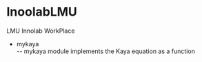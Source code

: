 # InoolabLMU
LMU Innolab WorkPlace

- mykaya  
-- mykaya module implements the Kaya equation as a function

